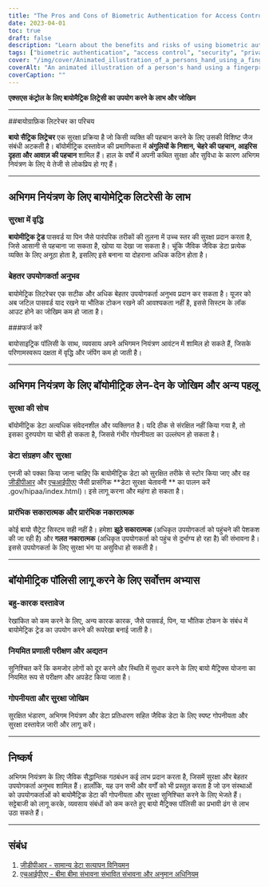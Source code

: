 ```yaml
---
title: "The Pros and Cons of Biometric Authentication for Access Control"
date: 2023-04-01
toc: true
draft: false
description: "Learn about the benefits and risks of using biometric authentication for access control, including enhanced security, privacy concerns, and best practices for implementation."
tags: ["biometric authentication", "access control", "security", "privacy", "data protection", "GDPR", "HIPAA", "false positives", "false negatives", "multi-factor authentication", "system testing", "security policies", "efficiency", "convenience", "unique identity", "streamlined workflows", "vulnerabilities", "risk mitigation", "user experience", "cybersecurity"]
cover: "/img/cover/Animated_illustration_of_a_persons_hand_using_a_fingerprint.png"
coverAlt: "An animated illustration of a person's hand using a fingerprint scanner to access a secured area, with a person's face and iris also visible in the background."
coverCaption: ""
---
```


 **एक्सएस कंट्रोल के लिए बायोमैट्रिक लिट्रेसी का उपयोग करने के लाभ और जोखिम**  ______  ##बायोग्राफ़िक लिटरेचर का परिचय  **बायो सैट्रिक लिट्रेचर** एक सुरक्षा प्रक्रिया है जो किसी व्यक्ति की पहचान करने के लिए उसकी विशिष्ट जैज संबंधी अटकती है। बॉयोमीट्रिक दस्तावेज की प्रमाणिकता में **अंगुलियों के निशान, चेहरे की पहचान, आइरिस दृहता और आवाज़ की पहचान** शामिल हैं। हाल के वर्षों में अपनी कथित सुरक्षा और सुविधा के कारण अभिगम नियंत्रण के लिए ये तेजी से लोकप्रिय हो गए हैं।  ______  ## अभिगम नियंत्रण के लिए बायोमेट्रिक लिटरेसी के लाभ  ### सुरक्षा में वृद्धि  **बायोमीट्रिक ट्रेड** पासवर्ड या पिन जैसे पारंपरिक तरीकों की तुलना में उच्च स्तर की सुरक्षा प्रदान करता है, जिसे आसानी से पहचाना जा सकता है, खोया या देखा जा सकता है। चूंकि जैविक जैविक डेटा प्रत्येक व्यक्ति के लिए अनूठा होता है, इसलिए इसे बनाना या दोहराना अधिक कठिन होता है।  ### बेहतर उपयोगकर्ता अनुभव  बायोमेट्रिक लिटरेचर एक सटीक और अधिक बेहतर उपयोगकर्ता अनुभव प्रदान कर सकता है। यूजर को अब जटिल पासवर्ड याद रखने या भौतिक टोकन रखने की आवश्यकता नहीं है, इससे सिस्टम के लॉक आउट होने का जोखिम कम हो जाता है।  ###फर्ज करें  बायोसाइट्रिक पॉलिसी के साथ, व्यवसाय अपने अभिगमन नियंत्रण आवंटन में शामिल हो सकते हैं, जिसके परिणामस्वरूप दक्षता में वृद्धि और जंपिंग कम हो जाती है।  ______  ## अभिगम नियंत्रण के लिए बॉयोमीट्रिक लेन-देन के जोखिम और अन्य पहलू  ### सुरक्षा की सोच  बॉयोमीट्रिक डेटा अत्यधिक संवेदनशील और व्यक्तिगत है। यदि ठीक से संरक्षित नहीं किया गया है, तो इसका दुरुपयोग या चोरी हो सकता है, जिससे गंभीर गोपनीयता का उल्लंघन हो सकता है।  ### डेटा संग्रहण और सुरक्षा  एनजी को पक्का किया जाना चाहिए कि बायोमीट्रिक डेटा को सुरक्षित तरीके से स्टोर किया जाए और वह [जीडीपीआर](https://gdpr.eu/) और [एचआईपीएए](https://www.hhs) जैसी प्रासंगिक **डेटा सुरक्षा चेतावनी ** का पालन करें .gov/hipaa/index.html)। इसे लागू करना और महंगा हो सकता है।  ### प्रारंभिक सकारात्मक और प्रारंभिक नकारात्मक  कोई बायो सैट्रेट सिस्टम सही नहीं है। हमेशा **झूठे सकारात्मक** (अधिकृत उपयोगकर्ता को पहुंचने की पेशकश की जा रही है) और **गलत नकारात्मक** (अधिकृत उपयोगकर्ता को पहुंच से दुर्भाग्य हो रहा है) की संभावना है। इससे उपयोगकर्ता के लिए सुरक्षा भंग या असुविधा हो सकती है।  ______  ## बॉयोमीट्रिक पॉलिसी लागू करने के लिए सर्वोत्तम अभ्यास  ### बहु-कारक दस्तावेज  रेखांकित को कम करने के लिए, अन्य कारक कारक, जैसे पासवर्ड, पिन, या भौतिक टोकन के संबंध में बायोमेट्रिक ट्रेड का उपयोग करने की रूपरेखा बनाई जाती है।  ### नियमित प्रणाली परीक्षण और अद्यतन  सुनिश्चित करें कि कमजोर लोगों को दूर करने और स्थिति में सुधार करने के लिए बायो मैट्रिक्स योजना का नियमित रूप से परीक्षण और अपडेट किया जाता है।  ### गोपनीयता और सुरक्षा जोखिम  सुरक्षित भंडारण, अभिगम नियंत्रण और डेटा प्रतिधारण सहित जैविक डेटा के लिए स्पष्ट गोपनीयता और सुरक्षा दस्तावेज़ जारी और लागू करें।  ______  ## निष्कर्ष  अभिगम नियंत्रण के लिए जैविक सैद्धान्तिक गठबंधन कई लाभ प्रदान करता है, जिसमें सुरक्षा और बेहतर उपयोगकर्ता अनुभव शामिल हैं। हालाँकि, यह उन सभी और वर्गों को भी प्रस्तुत करता है जो उन संस्थाओं को उपयोगकर्ताओं को बायोमैट्रिक डेटा की गोपनीयता और सुरक्षा सुनिश्चित करने के लिए भेजते हैं। सट्टेबाजी को लागू करके, व्यवसाय संबंधों को कम करते हुए बायो मैट्रिक्स पॉलिसी का प्रभावी ढंग से लाभ उठा सकते हैं।  ______  ## संबंध  1. [जीडीपीआर - सामान्य डेटा सत्यापन विनियमन](https://gdpr.eu/) 2. [एचआईपीएए - बीमा बीमा संभावना संभावित संभावना और अनुमान अधिनियम](https://www.hhs.gov/hipaa/index.html) 